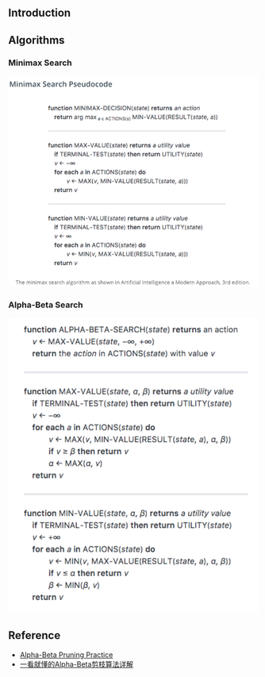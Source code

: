 

## Introduction

## Algorithms

### Minimax Search
![Minimax](images/minimax-pesudocode.png)


### Alpha-Beta Search
![Minimax](images/alpha-beta-pruning-pesudocode.png)

## Reference
- [Alpha-Beta Pruning Practice](http://inst.eecs.berkeley.edu/~cs61b/fa14/ta-materials/apps/ab_tree_practice/)
- [一看就懂的Alpha-Beta剪枝算法详解](http://blog.csdn.net/baixiaozhe/article/details/51872495)
